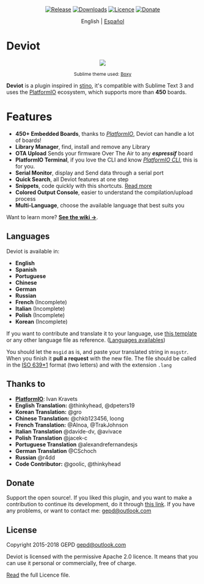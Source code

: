 <p align="center">
    <a href="https://github.com/gepd/deviot/releases"><img src="https://img.shields.io/github/release/gepd/deviot.svg?maxAge=3600&style=flat-square" alt="Release"></a>
    <a href="https://packagecontrol.io/packages/Deviot%20(Arduino%20IDE)"><img src="https://img.shields.io/packagecontrol/dt/Deviot%20(Arduino%20IDE).svg?maxAge=3600&style=flat-square" alt="Downloads"></a>
    <a href="https://github.com/gepd/Deviot/blob/master/LICENCE"><img src="https://img.shields.io/badge/Licence-%20Apache%20Software%20License-green.svg?maxAge=3600&style=flat-square" alt="Licence"></a>
    <a href="https://www.paypal.me/gepd"><img src="https://img.shields.io/badge/donate-Deviot-orange.svg?maxAge=3600&style=flat-square" alt="Donate"></a>
</p>

<p align="center">
    English | <a href="https://github.com/gepd/Deviot/blob/master/docs/README-es.md">Español</a>
</p>

# Deviot

<p align="center">
    <img src="https://github.com/gepd/Deviot/blob/master/docs/deviot_2.png?raw=true">
    <p align="center" style="font-size: 9pt">Sublime theme used: <a href="https://github.com/bofm/sublime-boxy-theme">Boxy</a></p>
</p>

**Deviot** is a plugin inspired in [stino](https://github.com/Robot-Will/Stino), it's compatible with Sublime Text 3 and uses the [PlatformIO](http://platformio.org/) ecosystem, which supports more than **450** boards.


# Features
- **450+ Embedded Boards**, thanks to *[PlatformIO](http://platformio.org/)*, Deviot can handle a lot of boards!
- **Library Manager**, find, install and remove any Library
- **OTA Upload** Sends your firmware Over The Air to any ***espressif*** board
- **PlatformIO Terminal**, if you love the CLI and know *[PlatformIO CLI](http://docs.platformio.org/en/latest/core.html)*, this is for you.
- **Serial Monitor**, display and Send data through a serial port
- **Quick Search**, all Deviot features at one step
- **Snippets**, code quickly with this shortcuts. [Read more](https://github.com/gepd/Deviot/wiki/Snippets-(Fragmentos))
- **Colored Output Console**, easier to understand the compilation/upload process
- **Multi-Language**, choose the available language that best suits you

Want to learn more? [**See the wiki &#8594;**](https://github.com/gepd/Deviot/wiki).


## Languages

Deviot is available in:

* **English**
* **Spanish**
* **Portuguese**
* **Chinese**
* **German**
* **Russian**
* **French** (Incomplete)
* **Italian** (Incomplete)
* **Polish** (Incomplete)
* **Korean** (Incomplete)

If you want to contribute and translate it to your language, use [this template](https://github.com/gepd/Deviot/blob/master/Languages/en.lang) or any other language file as reference. ([Languages availables](https://github.com/gepd/Deviot/tree/master/Languages))

You should let the `msgid` as is, and paste your translated string in `msgstr`. When you finish it **pull a request** with the new file. The file should be called in the [ISO 639*1](https://en.wikipedia.org/wiki/List_of_ISO_639*1_codes) format (two letters) and with the extension `.lang`


## Thanks to

* **[PlatformIO](http://www.platformio.org)**: Ivan Kravets
* **English Translation:** @thinkyhead, @dpeters19
* **Korean Translation:** @gro
* **Chinese Translation:** @chkb123456, loong
* **French Translation:** @Alnoa, @TrakJohnson
* **Italian Translation** @davide-dv, @avivace
* **Polish Translation** @jacek-c
* **Portuguese Translation** @alexandrefernandesjs
* **German Translation** @CSchoch
* **Russian** @r4dd
* **Code Contributor:** @goolic, @thinkyhead


## Donate

Support the open source!. If you liked this plugin, and you want to make a contribution to continue its development, do it through [this link](https://www.paypal.me/gepd). If you have any problems, or want to contact me: <gepd@outlook.com>


## License

Copyright 2015-2018 GEPD <gepd@outlook.com>

Deviot is licensed with the permissive Apache 2.0 licence. It means that you can use it personal or commercially, free of charge.

[Read](https://github.com/gepd/Deviot/blob/master/LICENCE) the full Licence file.
